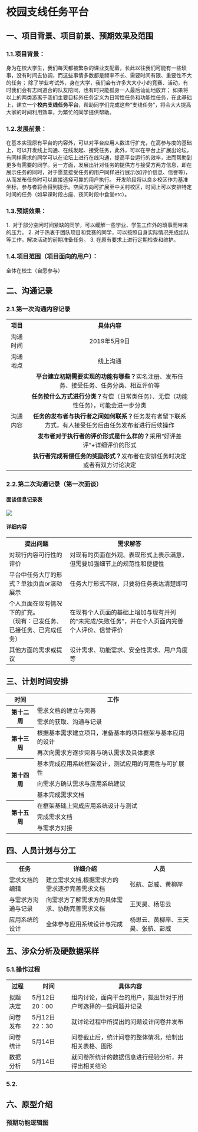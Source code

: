 # 校园支线任务平台

## 一、项目背景、项目前景、预期效果及范围

### 1.1.项目背景：
身为在校大学生，我们每天都被繁杂的课业支配着，长此以往我们可能有一些琐事，没有时间去协调，而这些事情多数都是频率不长、需要时间有限、重要性不大的任务；
除了学业考试外，身在大学，我们会有许多大大小小的竞赛、活动，有时我们会有志同道合的队友陪同，也有时只能孤身一人最后讪讪地放弃；
如果将以上的两类游离于我们主要目标外任务定义为日常性任务和功能性任务，在此基础上，建立一个**校内支线任务平台**，帮助同学们完成这些“支线任务”，将会大大提高大家的时间利用效率，为繁忙的同学提供帮助。

### 1.2.发展前景：
在基本实现原有平台的内容外，可以对平台应用人数进行扩充，在高参与度的基础上，可以开发线上沟通、在线发起、接受任务，此外，可以在平台上扩展出论坛，有同样需求的同学可以在论坛上进行在线沟通，提高平台运行的效率，进而帮助到更多有需要的同学。另一方面，发展出针对任务的提供方与接受方两方信息，即在展示任务的同时，对于愿意接受任务的用户同样进行展示(如评价信息、信誉等)，从而发布任务时可以直接选择可靠的用户执行。
开发阶段将以良乡校区作为基准坐标，参与者将会得到提示。空间方向可扩展至中关村校区，时间上可以安排特定时间的任务（如早课时段占座、夜间时段中食堂etc）。

### 1.3.预期效果：
1.  对于部分空闲时间紧缺的同学，可以缓解一些学业、学生工作外的琐事而带来的压力。
2.  对于热衷于团队项目和竞赛的同学，可以按照自身实际情况完成组队等工作，解决活动的前期准备任务。
3.  在原有要求上进行定期检查和维护。

### 1.4.项目范围（项目面向的用户）：
全体在校生（自愿参与）

## 二、沟通记录
### 2.1.第一次沟通内容记录

<table>
  <tr>
    <th align="center">项目</th>
    <th align="center">具体内容</td>
  </tr>
  <tr>
    <td align="center">沟通时间</td>
    <td align="center">2019年5月9日</td>
  </tr>
  <tr>
    <td align="center">沟通地点</td>
    <td align="center">线上沟通</td>
  </tr>
  <tr>
    <td rowspan="6" align="center">沟通内容</td>
    <td colspan="1" align="center"><b>平台建立初期需要实现的功能有哪些？</b>实名注册、发布任务、接受任务、任务分类、相互评价等</td>
  </tr>
  <tr>
    <td align="center"><b>任务按什么方式进行分类？</b>有偿（日常类任务）、无偿（功能性任务），可能会进一步分类</td>
  </tr>
  <tr>
    <td align="center"><b>任务的发布者与执行者之间如何联系？</b>任务发布者留下联系方式，有人接受任务后由任务发布者进行后续操作</td>
  </tr>
  <tr>
    <td align="center"><b>发布者对于执行者的评价形式是什么样的？</b>采用“好评差评”+详细评价的形式</td>
  </tr>
  <tr>
    <td align="center"><b>执行者完成有偿任务的奖励形式？</b>发布者在安排任务时决定或者有双方讨论决定</td>
  </tr>
 </table>
 
 ### 2.2.第二次沟通记录（第一次面谈）
 
 #### 面谈信息记录表
 ![](https://github.com/woodhead0722/Campus-side-mission-platform/blob/master/facetoface.png)
 #### 详细内容
 <table>
  <tr>
    <th>提出问题</th>
    <th>需求解答</th>
  </tr>
  <tr>
    <td>对现行内容可行性的评价</td>
    <td>对现有的页面在外观、表现形式上表示满意，但需要加强细节上的规范性和便捷性</td>
  </tr>
  <tr>
    <td>平台中任务大厅的形式？单独页面or滚动展示</td>
    <td>任务大厅形式不限，只要将任务表达清楚即可</td>
  </tr>
  <tr>
    <td>个人页面在现有情况下的扩充。</br>（现有：已发任务、已接任务、已完成任务）</td>
    <td>在现有个人页面的基础上增加与现有并列的“未完成/失败任务”，并在个人页面内完善个人评价、信誉评价</td>
  </tr>
  <tr>
    <td>其他方面的需求或提议</td>
    <td>设计需求、功能需求、安全性需求、用户角度等</td>
  </tr>
 </table>
 
 ## 三、计划时间安排
 <table>
  <tr>
    <th align="center">时间</th>
    <th align="center">工作</th>
  </tr>
  <tr>
    <th rowspan="2">第十二周</th>
    <td>需求文档的建立与完善</td>
  </tr>
  <tr>
    <td>需求的获取、沟通与记录</td>
  </tr>
  <tr>
    <th rowspan="2">第十三周</th>
    <td>根据基本需求建立项目，准备基本的项目框架与基本应用的设计</td>
  </tr>
  <tr>
    <td>再次向需求方逐步完善与确认需求及具体要求</td>
  </tr>
  <tr>
    <th rowspan="3">第十四周</th>
    <td>基本完成应用系统框架设计，测试应用的可用性与可扩展性</td>
  </tr>
  <tr>
    <td>向需求方确认需求与应用系统建议</td>
  </tr>
  <tr>
    <td>基本完成需求文档</td>
  </tr>
  <tr>
    <th rowspan="3">第十五周</th>
    <td>在框架基础上完成应用系统设计与测试</td>
  </tr>
  <tr>
    <td>完成需求文档</td>
  </tr>
  <tr>
    <td>与需求方对接</td>
  </tr>
 </table>
 
 ## 四、人员计划与分工
 <table>
  <tr>
    <th align="center">任务</th>
    <th align="center">详细介绍</th>
    <th align="center">人员</th>
  </tr>
  <tr>
    <td>需求文档的编辑</td>
    <td>建立需求文档,根据需求方的需求逐步完善需求文档</td>
    <td>张航、彭威、黄柳岸</td>
  </tr>
  <tr>
    <td>与需求方沟通与记录</td>
    <td>向需求方了解需求方的具体需求、协助完善需求文档</td>
    <td>王天昊、杨思云</td>
  </tr>
  <tr>
    <td>应用系统的设计</td>
    <td>全体参与应用系统设计与完成</td>
    <td>杨思云、黄柳岸、王天昊、张航、彭威</td>
  </tr>
 </table>

## 五、涉众分析及硬数据采样
### 5.1.操作过程
<table>
  <tr>
    <th>过程</th>
    <th>时间</th>
    <th>具体内容</th>
  </tr>
  <tr>
    <td>拟题决定</td>
    <td>5月12日 20：00</td>
    <td>组内讨论，面向平台的用户，提出针对于用户可选择的一些问题并记录</td>
  </tr>
  <tr>
    <td>问卷发布</td>
    <td>5月12日 22：30</td>
    <td>就讨论过程中所提出的问题设计问卷并发布</td>
  </tr>
  <tr>
    <td>问卷统计</td>
    <td>5月14日</td>
    <td>问卷截止后，统计问卷的整体情况，绘制出相关表格、图形</td>
  </tr>
  <tr>
    <td>数据分析</td>
    <td>5月14日</td>
    <td>就问卷所统计的数据信息进行经验分析，并得出相关结论</td>
  </tr>
</table>

### 5.2.

## 六、原型介绍
### 预期功能逻辑图
![]()
